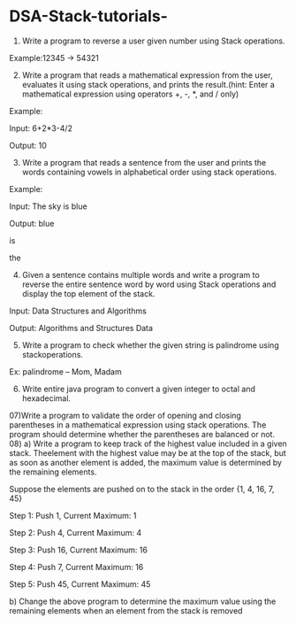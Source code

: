 # DSA-Stack-tutorials-

01) Write a program to reverse a user given number using Stack operations.
   
   Example:12345 → 54321
   
02) Write a program that reads a mathematical expression from the user, evaluates it using stack operations, and prints the result.(hint: Enter a mathematical expression using operators +, -, *, and / only)
   
Example:

Input: 6+2*3-4/2

Output: 10

03) Write a program that reads a sentence from the user and prints the words containing vowels in alphabetical order using stack operations.
   
Example: 

Input: The sky is blue

Output: blue

 is
 
 the
 
04) Given a sentence contains multiple words and write a program to reverse the entire sentence word by word using Stack operations and display the top element of the stack.

Input: Data Structures and Algorithms

Output: Algorithms and Structures Data

05) Write a program to check whether the given string is palindrome using stackoperations.
   
Ex: palindrome – Mom, Madam

06) Write entire java program to convert a given integer to octal and hexadecimal.
   
07)Write a program to validate the order of opening and closing parentheses in a mathematical expression using stack operations. The program should determine whether the parentheses are balanced or not.
08)
a) Write a program to keep track of the highest value included in a given stack. Theelement with the highest value may be at the top of the stack, but as soon as another element is added, the maximum value is determined by the remaining elements.

Suppose the elements are pushed on to the stack in the order {1, 4, 16, 7, 45}

Step 1: Push 1, Current Maximum: 1

Step 2: Push 4, Current Maximum: 4

Step 3: Push 16, Current Maximum: 16

Step 4: Push 7, Current Maximum: 16

Step 5: Push 45, Current Maximum: 45

b) Change the above program to determine the maximum value using the remaining elements when an element from the stack is removed
